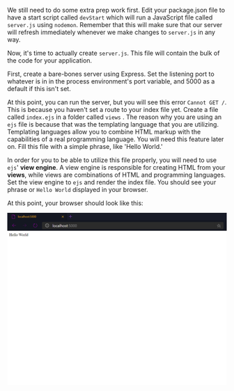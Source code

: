 <!--title={Creating Server.js and Index.ejs}-->

 We still need to do some extra prep work first. Edit your package.json file to have a start script called `devStart` which will run a JavaScript file called `server.js` using `nodemon`. Remember that this will make sure that our server will refresh immediately whenever we make changes to `server.js` in any way.

Now, it's time to actually create `server.js`. This file will contain the bulk of the code for your application.

First, create a bare-bones server using Express. Set the listening port to whatever is in in the process environment's port variable, and 5000 as a default if this isn't set.

At this point, you can run the server, but you will see this error `Cannot GET /`. This is because you haven't set a route to your index file yet. Create a file called `index.ejs` in a folder called `views` . The reason why you are using an `ejs` file is because that was the templating language that you are utilizing. Templating languages allow you to combine HTML markup with the capabilities of a real programming language. You will need this feature later on. Fill this file with a simple phrase, like 'Hello World.'

In order for you to be able to utilize this file properly, you will need to use `ejs`' **view engine**. A view engine is responsible for creating HTML from your **views**, while views are combinations of HTML and programming languages. Set the view engine to `ejs` and render the index file. You should see your phrase or `Hello World` displayed in your browser.

At this point, your browser should look like this:

![](../pic2.png)